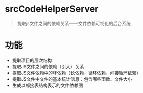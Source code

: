 # srcCodeHelperServer
> 提取js文件之间的依赖关系——文件依赖可视化的后台系统

# 功能
- 提取项目的层次结构
- 提取JS文件之间的依赖（引入）关系
- 提取JS文件依赖中的坏依赖（长依赖，循环依赖，间接循环依赖）
- 提取JS文件中文件的基本统计信息：包含哪些函数、文件大小
- 生成以邻接表结构表示的文件依赖图
